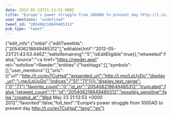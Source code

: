 ```yaml
---
date: 2012-05-23T21:13:53.000Z
title: "Europe’s power struggle from 1000AD to present day http://t.co/ev7CuHsd″"
user_mentions: "undefined"
tweet_id: "205406218649485312"
pub_type: "tweet"
---
```

{"edit_info":{"initial":{"editTweetIds":["205406218649485312"],"editableUntil":"2012-05-23T21:43:53.446Z","editsRemaining":"5","isEditEligible":true}},"retweeted":false,"source":"<a href=\"https://reeder.app\" rel=\"nofollow\">Reeder</a>","entities":{"hashtags":[],"symbols":[],"user_mentions":[],"urls":[{"url":"http://t.co/ev7CuHsd","expanded_url":"http://j.mp/LpUvDo","display_url":"j.mp/LpUvDo","indices":["51","71"]}]},"display_text_range":["0","71"],"favorite_count":"0","id_str":"205406218649485312","truncated":false,"retweet_count":"1","id":"205406218649485312","possibly_sensitive":false,"created_at":"Wed May 23 21:13:53 +0000 2012","favorited":false,"full_text":"Europe’s power struggle from 1000AD to present day http://t.co/ev7CuHsd","lang":"en"}
